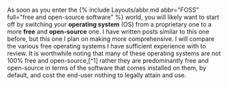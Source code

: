 As soon as you enter the {% include Layouts/abbr.md abbr="FOSS" full="free and open-source software" %} world, you will likely want to start off by switching your **operating system** (OS) from a proprietary one to a more **free** and **open-source** one. I have written posts similar to this one before, but this one I plan on making more comprehensive. I will compare the various free operating systems I have sufficient experience with to review. It is worthwhile noting that many of these operating systems are not 100% free and open-source,[^1] rather they are predominantly free and open-source in terms of the software that comes installed on them, by default, and cost the end-user nothing to legally attain and use.
